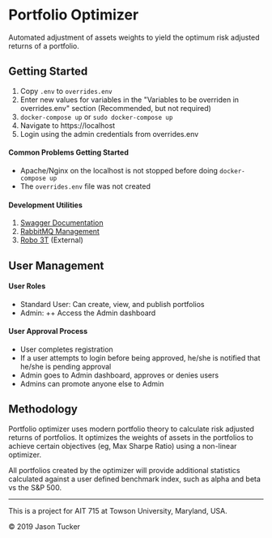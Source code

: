 # Portfolio Optimizer

Automated adjustment of assets weights to yield the optimum risk adjusted returns of a portfolio.

## Getting Started

1. Copy `.env` to `overrides.env`
2. Enter new values for variables in the "Variables to be overriden in overrides.env" section (Recommended, but not required)
3. `docker-compose up` or `sudo docker-compose up`
4. Navigate to https://localhost
5. Login using the admin credentials from overrides.env

#### Common Problems Getting Started

* Apache/Nginx on the localhost is not stopped before doing `docker-compose up`
* The `overrides.env` file was not created

#### Development Utilities

1. [Swagger Documentation](http://localhost:5000/swagger)
2. [RabbitMQ Management](http://localhost:15672)
3. [Robo 3T](https://robomongo.org/download) (External)

## User Management

#### User Roles

* Standard User: Can create, view, and publish portfolios
* Admin: ++ Access the Admin dashboard

#### User Approval Process

* User completes registration
* If a user attempts to login before being approved, he/she is notified that he/she is pending approval
* Admin goes to Admin dashboard, approves or denies users
* Admins can promote anyone else to Admin

## Methodology

Portfolio optimizer uses modern portfolio theory to calculate risk adjusted returns of portfolios.  It optimizes the weights of assets in the portfolios to achieve certain objectives (eg, Max Sharpe Ratio) using a non-linear optimizer.

All portfolios created by the optimizer will provide additional statistics calculated against a user defined benchmark index, such as alpha and beta vs the S&P 500.

---

This is a project for AIT 715 at Towson University, Maryland, USA.

&copy; 2019 Jason Tucker
